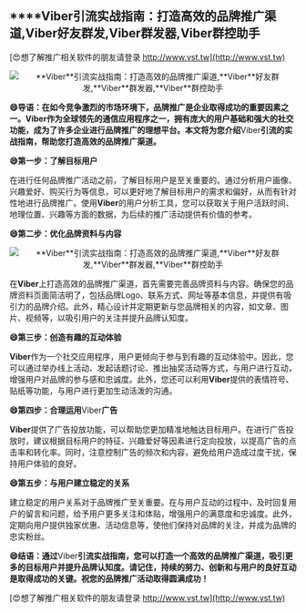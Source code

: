 ## ****Viber**引流实战指南：打造高效的品牌推广渠道,**Viber**好友群发,**Viber**群发器,**Viber**群控助手**

[😍想了解推广相关软件的朋友请登录 http://www.vst.tw](http://www.vst.tw)

 <center><img src="https://vst.tw/MP4/tuiguang/png/3.png" alt="**Viber**引流实战指南：打造高效的品牌推广渠道,**Viber**好友群发,**Viber**群发器,**Viber**群控助手"></center>

**😄导语：在如今竞争激烈的市场环境下，品牌推广是企业取得成功的重要因素之一。**Viber**作为全球领先的通信应用程序之一，拥有庞大的用户基础和强大的社交功能，成为了许多企业进行品牌推广的理想平台。本文将为您介绍**Viber**引流的实战指南，帮助您打造高效的品牌推广渠道。**

**😄第一步：了解目标用户**

在进行任何品牌推广活动之前，了解目标用户是至关重要的。通过分析用户画像、兴趣爱好、购买行为等信息，可以更好地了解目标用户的需求和偏好，从而有针对性地进行品牌推广。使用**Viber**的用户分析工具，您可以获取关于用户活跃时间、地理位置、兴趣等方面的数据，为后续的推广活动提供有价值的参考。

**😄第二步：优化品牌资料与内容**

 <center><img src="https://vst.tw/MP4/tuiguang/png/7.png" alt="**Viber**引流实战指南：打造高效的品牌推广渠道,**Viber**好友群发,**Viber**群发器,**Viber**群控助手"></center>

在**Viber**上打造高效的品牌推广渠道，首先需要完善品牌资料与内容。确保您的品牌资料页面简洁明了，包括品牌Logo、联系方式、网址等基本信息，并提供有吸引力的品牌介绍。此外，精心设计并定期更新与您品牌相关的内容，如文章、图片、视频等，以吸引用户的关注并提升品牌认知度。

**😄第三步：创造有趣的互动体验**

**Viber**作为一个社交应用程序，用户更倾向于参与到有趣的互动体验中。因此，您可以通过举办线上活动、发起话题讨论、推出抽奖活动等方式，与用户进行互动，增强用户对品牌的参与感和忠诚度。此外，您还可以利用**Viber**提供的表情符号、贴纸等功能，与用户进行更加生动活泼的沟通。

**😄第四步：合理运用**Viber**广告**

**Viber**提供了广告投放功能，可以帮助您更加精准地触达目标用户。在进行广告投放时，建议根据目标用户的特征、兴趣爱好等因素进行定向投放，以提高广告的点击率和转化率。同时，注意控制广告的频次和内容，避免给用户造成过度干扰，保持用户体验的良好。

**😄第五步：与用户建立稳定的关系**

建立稳定的用户关系对于品牌推广至关重要。在与用户互动的过程中，及时回复用户的留言和问题，给予用户更多关注和体贴，增强用户的满意度和忠诚度。此外，定期向用户提供独家优惠、活动信息等，使他们保持对品牌的关注，并成为品牌的忠实粉丝。

**😄结语：通过**Viber**引流实战指南，您可以打造一个高效的品牌推广渠道，吸引更多的目标用户并提升品牌认知度。请记住，持续的努力、创新和与用户的良好互动是取得成功的关键。祝您的品牌推广活动取得圆满成功！**

[😍想了解推广相关软件的朋友请登录 http://www.vst.tw](http://www.vst.tw)




